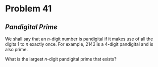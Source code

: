 # Problem 41
## _Pandigital Prime_



We shall say that an $n$-digit number is pandigital if it makes use of all the digits $1$ to $n$ exactly once. For example, $2143$ is a $4$-digit pandigital and is also prime.

What is the largest $n$-digit pandigital prime that exists?
